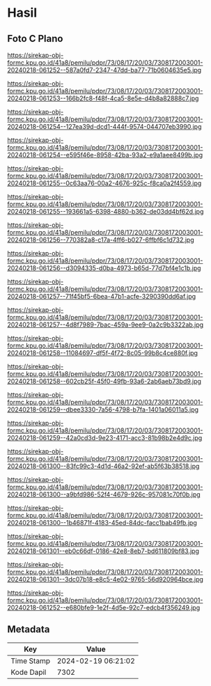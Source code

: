 # Hasil

## Foto C Plano

https://sirekap-obj-formc.kpu.go.id/41a8/pemilu/pdpr/73/08/17/20/03/7308172003001-20240218-061252--587a0fd7-2347-47dd-ba77-71b0604635e5.jpg

https://sirekap-obj-formc.kpu.go.id/41a8/pemilu/pdpr/73/08/17/20/03/7308172003001-20240218-061253--166b2fc8-f48f-4ca5-8e5e-d4b8a82888c7.jpg

https://sirekap-obj-formc.kpu.go.id/41a8/pemilu/pdpr/73/08/17/20/03/7308172003001-20240218-061254--127ea39d-dcd1-444f-9574-044707eb3990.jpg

https://sirekap-obj-formc.kpu.go.id/41a8/pemilu/pdpr/73/08/17/20/03/7308172003001-20240218-061254--e595f46e-8958-42ba-93a2-e9a1aee8499b.jpg

https://sirekap-obj-formc.kpu.go.id/41a8/pemilu/pdpr/73/08/17/20/03/7308172003001-20240218-061255--0c63aa76-00a2-4676-925c-f8ca0a2f4559.jpg

https://sirekap-obj-formc.kpu.go.id/41a8/pemilu/pdpr/73/08/17/20/03/7308172003001-20240218-061255--193661a5-6398-4880-b362-de03dd4bf62d.jpg

https://sirekap-obj-formc.kpu.go.id/41a8/pemilu/pdpr/73/08/17/20/03/7308172003001-20240218-061256--770382a8-c17a-4ff6-b027-6ffbf6c1d732.jpg

https://sirekap-obj-formc.kpu.go.id/41a8/pemilu/pdpr/73/08/17/20/03/7308172003001-20240218-061256--d3094335-d0ba-4973-b65d-77d7bf4e1c1b.jpg

https://sirekap-obj-formc.kpu.go.id/41a8/pemilu/pdpr/73/08/17/20/03/7308172003001-20240218-061257--71f45bf5-6bea-47b1-acfe-3290390dd6af.jpg

https://sirekap-obj-formc.kpu.go.id/41a8/pemilu/pdpr/73/08/17/20/03/7308172003001-20240218-061257--4d8f7989-7bac-459a-9ee9-0a2c9b3322ab.jpg

https://sirekap-obj-formc.kpu.go.id/41a8/pemilu/pdpr/73/08/17/20/03/7308172003001-20240218-061258--11084697-df5f-4f72-8c05-99b8c4ce880f.jpg

https://sirekap-obj-formc.kpu.go.id/41a8/pemilu/pdpr/73/08/17/20/03/7308172003001-20240218-061258--602cb25f-45f0-49fb-93a6-2ab6aeb73bd9.jpg

https://sirekap-obj-formc.kpu.go.id/41a8/pemilu/pdpr/73/08/17/20/03/7308172003001-20240218-061259--dbee3330-7a56-4798-b7fa-1401a06011a5.jpg

https://sirekap-obj-formc.kpu.go.id/41a8/pemilu/pdpr/73/08/17/20/03/7308172003001-20240218-061259--42a0cd3d-9e23-4171-acc3-81b98b2e4d9c.jpg

https://sirekap-obj-formc.kpu.go.id/41a8/pemilu/pdpr/73/08/17/20/03/7308172003001-20240218-061300--83fc99c3-4d1d-46a2-92ef-ab5f63b38518.jpg

https://sirekap-obj-formc.kpu.go.id/41a8/pemilu/pdpr/73/08/17/20/03/7308172003001-20240218-061300--a9bfd986-52f4-4679-926c-957081c70f0b.jpg

https://sirekap-obj-formc.kpu.go.id/41a8/pemilu/pdpr/73/08/17/20/03/7308172003001-20240218-061300--1b46871f-4183-45ed-84dc-facc1bab49fb.jpg

https://sirekap-obj-formc.kpu.go.id/41a8/pemilu/pdpr/73/08/17/20/03/7308172003001-20240218-061301--eb0c66df-0186-42e8-8eb7-bd611809bf83.jpg

https://sirekap-obj-formc.kpu.go.id/41a8/pemilu/pdpr/73/08/17/20/03/7308172003001-20240218-061301--3dc07b18-e8c5-4e02-9765-56d920964bce.jpg

https://sirekap-obj-formc.kpu.go.id/41a8/pemilu/pdpr/73/08/17/20/03/7308172003001-20240218-061252--e680bfe9-1e2f-4d5e-92c7-edcb4f356249.jpg


## Metadata

| Key        | Value               |
| ---------- | ------------------- |
| Time Stamp | 2024-02-19 06:21:02 |
| Kode Dapil | 7302                |



